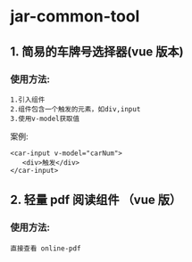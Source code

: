 # jar-common-tool

## 1. 简易的车牌号选择器(vue 版本)

### 使用方法:

```
1.引入组件
2.组件包含一个触发的元素，如div,input
3.使用v-model获取值
```

案例:

```
<car-input v-model="carNum">
   <div>触发</div>
</car-input>
```

## 2. 轻量 pdf 阅读组件 （vue 版）

### 使用方法:

```
直接查看 online-pdf
```
